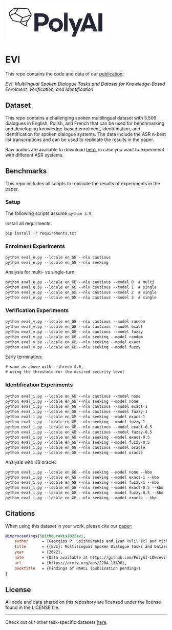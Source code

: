 [![PolyAI](polyai-logo.png)](https://poly-ai.com/)

# EVI

This repo contains the code and data
of our [publication](https://arxiv.org/abs/2204.13496):

*EVI: Multilingual Spoken Dialogue Tasks and Dataset for
Knowledge-Based Enrolment, Verification, and Identification*

## Dataset

This repo contains a challenging spoken multilingual dataset
with 5,506 dialogues in English, Polish, and French
that can be used for benchmarking and developing
knowledge-based enrolment, identification, and identification
for spoken dialogue systems.
The data include the ASR n-best list transcriptions 
and can be used to replicate the results in the paper.

Raw audios are available to download [here](https://poly-public-data.s3.eu-west-2.amazonaws.com/evi-paper/audios.zip),
in case you want to experiment with different ASR systems.

## Benchmarks

This repo includes all scripts
to replicate the results of experiments in the paper.

### Setup

The following scripts assume `python 3.9`.

Install all requirments:

```
pip install -r requirements.txt
```


### Enrolment Experiments

```#bash
python eval_e.py --locale en_GB --nlu cautious
python eval_e.py --locale en_GB --nlu seeking
```

Analysis for multi- vs single-turn:
```#bash
python eval_e.py --locale en_GB --nlu cautious --model 0  # multi
python eval_e.py --locale en_GB --nlu cautious --model 1  # single
python eval_e.py --locale en_GB --nlu cautious --model 2  # single
python eval_e.py --locale en_GB --nlu cautious --model 3  # single
```

### Verification Experiments

```#bash
python eval_v.py --locale en_GB --nlu cautious --model random
python eval_v.py --locale en_GB --nlu cautious --model exact
python eval_v.py --locale en_GB --nlu cautious --model fuzzy
python eval_v.py --locale en_GB --nlu seeking --model random
python eval_v.py --locale en_GB --nlu seeking --model exact
python eval_v.py --locale en_GB --nlu seeking --model fuzzy
```

Early termination:
```
# same as above with --thresh 0.0,
# using the threshold for the desired security level 
```

### Identification Experiments

```#bash
python eval_i.py --locale en_GB --nlu cautious --model none
python eval_i.py --locale en_GB --nlu seeking --model none
python eval_i.py --locale en_GB --nlu cautious --model exact-1
python eval_i.py --locale en_GB --nlu cautious --model fuzzy-1
python eval_i.py --locale en_GB --nlu seeking --model exact-1
python eval_i.py --locale en_GB --nlu seeking --model fuzzy-1
python eval_i.py --locale en_GB --nlu cautious --model exact-0.5
python eval_i.py --locale en_GB --nlu cautious --model fuzzy-0.5
python eval_i.py --locale en_GB --nlu seeking --model exact-0.5
python eval_i.py --locale en_GB --nlu seeking --model fuzzy-0.5
python eval_i.py --locale en_GB --nlu cautious --model oracle
python eval_i.py --locale en_GB --nlu seeking --model oracle
```

Analysis with KB oracle:
```#bash
python eval_i.py --locale en_GB --nlu seeking --model none --kbo
python eval_i.py --locale en_GB --nlu seeking --model exact-1 --kbo
python eval_i.py --locale en_GB --nlu seeking --model fuzzy-1 --kbo
python eval_i.py --locale en_GB --nlu seeking --model exact-0.5 --kbo
python eval_i.py --locale en_GB --nlu seeking --model fuzzy-0.5 --kbo
python eval_i.py --locale en_GB --nlu seeking --model oracle --kbo
```

## Citations

When using this dataset in your work,
please cite our [paper](https://arxiv.org/abs/2204.13496):

```bibtex
@inproceedings{Spithourakis2022evi,
    author      = {Georgios P. Spithourakis and Ivan Vuli\'{c} and Micha\l{} Lis and I\~{n}igo Casanueva and Pawe\l{} Budzianowski},
    title       = {{EVI}: Multilingual Spoken Dialogue Tasks and Dataset for Knowledge-Based Enrolment, Verification, and Identification},
    year        = {2022},
    note        = {Data available at https://github.com/PolyAI-LDN/evi-paper},
    url         = {https://arxiv.org/abs/2204.13496},
    booktitle   = {Findings of NAACL (publication pending)}
}
```


## License
All code and data shared on this repository
are licensed under the license found in the LICENSE file.

___

Check out our other task-specific datasets
[here](https://github.com/PolyAI-LDN/task-specific-datasets).